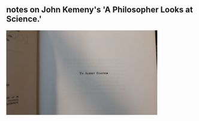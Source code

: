 ## notes on John Kemeny's 'A Philosopher Looks at Science.'

<a>
  <img src="https://github.com/stan-alam/philosophy/blob/develop/Kemeny/book/01/philOfScience.png" width="80%" height="80%">
</a>
